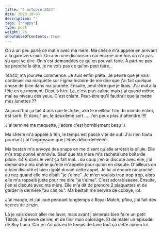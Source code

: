 ```yaml
---
title: "4 octobre 2023"
date: 2023-10-04
description: ""
tags: ["happy"]
type: post
weight: 25
showTableOfContents: true
---
```


On a un peu parlé ce matin avec ma mère. Ma chérie m'a appelé en arrivant à la gare vers midi. On a eu une discussion car encore une fois on n'a pas su quoi se dire. On s'est demandées ce qu'on pouvait faire. À part ne pas se prendre la tête, je ne vois pas ce qu'on peut faire...

14h40, ma journée commence. Je suis enfin prête. Je pense que je vais continuer ma maquette sur Figma histoire de me dire que j'ai fait quelque chose de bien dans ma journée. Ensuite, peut-être que je lirais. J'ai mal à la tête en ce moment. Depuis hier. Là, c'est plus calme mais j'ai quand même mal au niveau des yeux. C'est chiant. Peut-être qu'il faudrait que je mette mes lunettes ??

Aujourd'hui ça fait 4 ans que le Joker, aka le meilleur film du monde entier, est sorti. Et dans 1 an, le deuxième sort..... j'en peux plus d'attendre !!!!

J'ai terminé ma maquette, j'adore c'est horriblement beau :).

Ma chérie m'a appelé à 16h, le temps est passé vite de ouf. J'ai rien foutu pourtant j'ai l'impression que j'étais débordééééée.

Ma bestah m'a envoyé des snaps en me disant qu'elle arrêtait la pilule. Elle m'a trop donné ennnnvie. Sauf que ma mère m'a racheté une boîte de pilule. 44 € dans le vent ça fait mal... du coup j'en ai discuté avec elle, j'ai demandé à ma chérie qu'elle m'appelle pour qu'on en discute. D'ailleurs on a bien discuté et bien rigolé durant cette appel. Je lui ai encore raccroché au nez quand elle me disait "je t'aime". Je m'en voulais trop trop trop, alors elle m'a rappelé juste pour me dire "je t'aime". C'est adorableeeee. Ensuite, j'en ai discuté avec ma mère. Elle m'a dit de prendre 2 plaquettes et de garder la dernière "au cas où". Ma bestah me servira de cobaye, lol.

J'ai mangé, et j'ai joué pendant longtemps à Royal Match, pfiou, j'ai fait des scores de zinzin.

Là je vais devoir aller me laver, mais avant j'aimerais bien faire un petit Tiktok. J'ai envie de lire, et de finir mon coloriage. Et de mater un épisode de Soy Luna. Car je n'ai pas eu le temps de faire tout ça cette aprem lol.